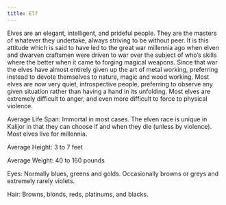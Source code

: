 ```yaml
---
title: Elf
---
```


Elves are an elegant, intelligent, and prideful people. They are the masters of
whatever they undertake, always striving to be without peer. It is this attitude
which is said to have led to the great war millennia ago when elven and dwarven
craftsmen were driven to war over the subject of who’s skills where the better
when it came to forging magical weapons. Since that war the elves have almost
entirely given up the art of metal working, preferring instead to devote
themselves to nature, magic and wood working. Most elves are now very quiet,
introspective people, preferring to observe any given situation rather than
having a hand in its unfolding. Most elves are extremely difficult to anger, and
even more difficult to force to physical violence.

Average Life Span: Immortal in most cases. The elven race is unique in Kalijor
in that they can choose if and when they die (unless by violence). Most elves
live for millennia.

Average Height: 3 to 7 feet

Average Weight: 40 to 160 pounds

Eyes: Normally blues, greens and golds. Occasionally browns or greys and
extremely rarely violets.

Hair: Browns, blonds, reds, platinums, and blacks.
